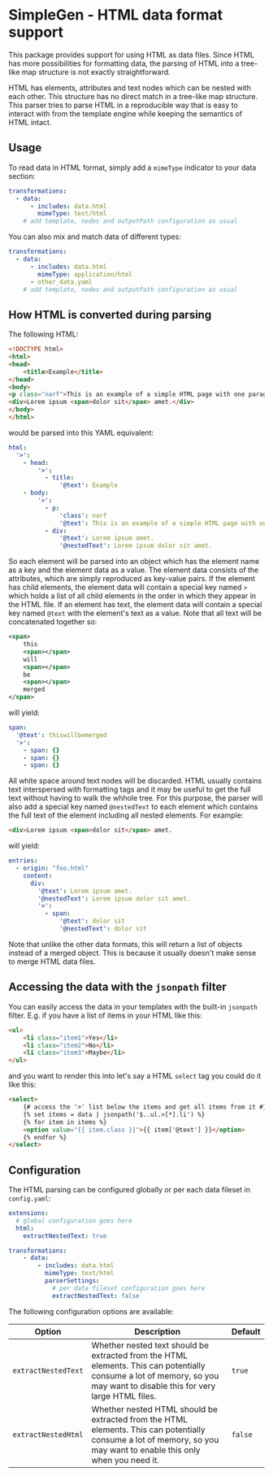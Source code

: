 # SimpleGen - HTML data format support

This package provides support for using HTML as data files. Since HTML has more possibilities for formatting data, the parsing of HTML into a tree-like map structure is not exactly straightforward. 

HTML has elements, attributes and text nodes which can be nested with each other. This structure has no direct match in a tree-like map structure. This parser tries to parse HTML in a reproducible way that is easy to interact with from the template engine while keeping the semantics of HTML intact.

## Usage
To read data in HTML format, simply add a `mimeType` indicator to your data section:

```yaml
transformations:
  - data:
      - includes: data.html
        mimeType: text/html
    # add template, nodes and outputPath configuration as usual
```

You can also mix and match data of different types:

```yaml
transformations:
  - data:
      - includes: data.html
        mimeType: application/html
      - other_data.yaml
    # add template, nodes and outputPath configuration as usual
```

## How HTML is converted during parsing
The following HTML:

```html
<!DOCTYPE html>
<html>
<head>
    <title>Example</title>
</head>
<body>
<p class="narf">This is an example of a simple HTML page with one paragraph.</p>
<div>Lorem ipsum <span>dolor sit</span> amet.</div>
</body>
</html>
```
would be parsed into this YAML equivalent:

```yaml
html:
  '>':
    - head:
        '>':
          - title: 
              '@text': Example
    - body:
        '>':
          - p:
              'class': narf
              '@text': This is an example of a simple HTML page with one paragraph.
          - div:
              '@text': Lorem ipsum amet.
              '@nestedText': Lorem ipsum dolor sit amet.

```
So each element will be parsed into an object which has the element name as a key and the element data as a value. The element data consists of the attributes, which are simply reproduced as key-value pairs. If the element has child elements, the element data will contain a special key named `>` which holds a list of all child elements in the order in which they appear in the HTML file. If an element has text, the element data will contain a special key named `@text` with the element's text as a value. Note that all text will be concatenated together so:

```xml
<span>
    this
    <span></span>
    will
    <span></span>
    be
    <span></span>
    merged
</span>
```

will yield:

```yaml
span:
  '@text': thiswillbemerged
  '>':
    - span: {}
    - span: {}
    - span: {}
```

All white space around text nodes will be discarded. HTML usually contains text interspersed with formatting tags and it may be useful to get the full text without having to walk the whhole tree. For this purpose, the parser will also add a special key named `@nestedText` to each element which contains the full text of the element including all nested elements. For example:

```html
<div>Lorem ipsum <span>dolor sit</span> amet.
```

will yield:

```yaml
entries:
  - origin: "foo.html"
    content:
      div:
        '@text': Lorem ipsum amet.
        '@nestedText': Lorem ipsum dolor sit amet.
        '>':
          - span:
              '@text': dolor sit
              '@nestedText': dolor sit
```
    
Note that unlike the other data formats, this will return a list of objects instead of a merged object. This is because it usually doesn't make sense to merge HTML data files. 

## Accessing the data with the `jsonpath` filter

You can easily access the data in your templates with the built-in `jsonpath` filter. E.g. if you have a list of items in your HTML like this:

```html
<ul>
    <li class="item1">Yes</li>
    <li class="item2">No</li>
    <li class="item3">Maybe</li>
</ul>
```
and you want to render this into let's say a HTML `select` tag you could do it like this:

```html
<select>
    {# access the '>' list below the items and get all items from it #}
    {% set items = data | jsonpath('$..ul.>[*].li') %}
    {% for item in items %}
    <option value="{{ item.class }}">{{ item['@text'] }}</option>
    {% endfor %}
</select>
```

## Configuration

The HTML parsing can be configured globally or per each data fileset in `config.yaml`:

```yaml
extensions:
  # global configuration goes here
  html:
    extractNestedText: true

transformations:
    - data:
        - includes: data.html
          mimeType: text/html
          parserSettings:
            # per data fileset configuration goes here
            extractNestedText: false
```

The following configuration options are available:

| Option              | Description                                                                                                                                                               | Default |
|---------------------|---------------------------------------------------------------------------------------------------------------------------------------------------------------------------|---------|
| `extractNestedText` | Whether nested text should be extracted from the HTML elements. This can potentially consume a lot of memory, so you may want to disable this for very large HTML files.  | `true`  |
| `extractNestedHtml` | Whether nested HTML should be extracted from the HTML elements. This can potentially consume a lot of memory, so you may want to enable this only when you need it.       | `false` |
